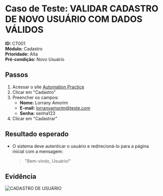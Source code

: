 # Caso de Teste: VALIDAR CADASTRO DE NOVO USUÁRIO COM DADOS VÁLIDOS

**ID:** CT001  
**Módulo:** Cadastro  
**Prioridade:** Alta  
**Pré-condição:** Novo Usuário 

## Passos
1. Acessar o site [Automation Practice](https://www.automationpratice.com.br/)
2. Clicar em "Cadastro"
3. Preencher os campos:
   - **Nome:** Lorrany Amorim
   - **E-mail:** lorranyamorim@teste.com
   - **Senha:** senha123
4. Clicar em "Cadastrar"

## Resultado esperado
- O sistema deve autenticar o usuário e redirecioná-lo para a página inicial com a mensagem:
  > "Bem-vindo, Usuário!"

## Evidência
![CADASTRO DE USUÁRIO](/3_Evidências/cadastro_realizado_com_sucesso.png)










